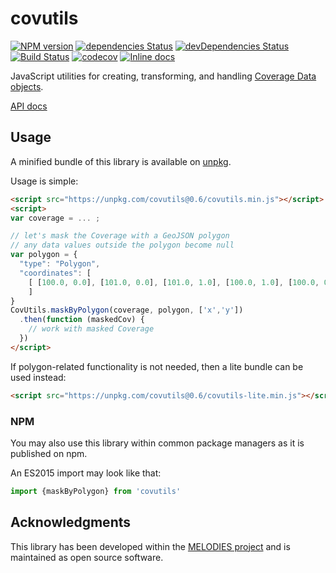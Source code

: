 # covutils

[![NPM version](http://img.shields.io/npm/v/covutils.svg)](https://npmjs.org/package/covutils) 
[![dependencies Status](https://david-dm.org/Reading-eScience-Centre/covutils/status.svg)](https://david-dm.org/Reading-eScience-Centre/covutils)
[![devDependencies Status](https://david-dm.org/Reading-eScience-Centre/covutils/dev-status.svg)](https://david-dm.org/reading-escience-centre/covutils?type=dev)
[![Build Status](https://travis-ci.org/Reading-eScience-Centre/covutils.svg?branch=master)](https://travis-ci.org/Reading-eScience-Centre/covutils)
[![codecov](https://codecov.io/gh/Reading-eScience-Centre/covutils/branch/master/graph/badge.svg)](https://codecov.io/gh/Reading-eScience-Centre/covutils)
[![Inline docs](http://inch-ci.org/github/Reading-eScience-Centre/covutils.svg?branch=master)](http://inch-ci.org/github/Reading-eScience-Centre/covutils)

JavaScript utilities for creating, transforming, and handling [Coverage Data objects](https://github.com/Reading-eScience-Centre/coverage-jsapi).

[API docs](https://doc.esdoc.org/github.com/Reading-eScience-Centre/covutils/)

## Usage

A minified bundle of this library is available on [unpkg](https://unpkg.com/covutils/).

Usage is simple:
```html
<script src="https://unpkg.com/covutils@0.6/covutils.min.js"></script>
<script>
var coverage = ... ;

// let's mask the Coverage with a GeoJSON polygon
// any data values outside the polygon become null
var polygon = {
  "type": "Polygon",
  "coordinates": [
    [ [100.0, 0.0], [101.0, 0.0], [101.0, 1.0], [100.0, 1.0], [100.0, 0.0] ]
    ]
}
CovUtils.maskByPolygon(coverage, polygon, ['x','y'])
  .then(function (maskedCov) {
    // work with masked Coverage
  })
</script>
```

If polygon-related functionality is not needed, then a lite bundle can be used instead:
```html
<script src="https://unpkg.com/covutils@0.6/covutils-lite.min.js"></script>
```

### NPM

You may also use this library within common package managers as it is published on npm.

An ES2015 import may look like that:

```js
import {maskByPolygon} from 'covutils'
```

## Acknowledgments

This library has been developed within the [MELODIES project](http://www.melodiesproject.eu) and is maintained as open source software.
